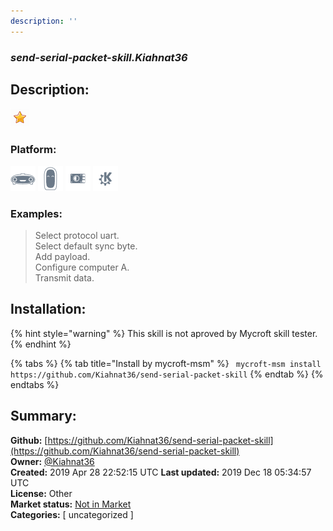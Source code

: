 ```yaml
---
description: ''
---
```


### _send-serial-packet-skill.Kiahnat36_  
## Description:  
  
  
![](../.gitbook/assets/star.png)  
  
### Platform:  
 ![Mark I](../.gitbook/assets/mark-1-icon.png)  ![Mark II](../.gitbook/assets/mark-2-icon.png)  ![Picroft](../.gitbook/assets/picroft-icon.png)  ![plasmoid](../.gitbook/assets/kde.png)   
### Examples:  
> Select protocol uart.  
> Select default sync byte.  
> Add payload.  
> Configure computer A.  
> Transmit data.  
  
## Installation:  
{% hint style="warning" %}
This skill is not aproved by Mycroft skill tester.
{% endhint %}
    
{% tabs %}
{% tab title="Install by mycroft-msm" %}
``` mycroft-msm install https://github.com/Kiahnat36/send-serial-packet-skill```
{% endtab %}
  {% endtabs %}
    
## Summary:  
**Github:** [https://github.com/Kiahnat36/send-serial-packet-skill](https://github.com/Kiahnat36/send-serial-packet-skill)  
**Owner:** [@Kiahnat36](https://github.com/Kiahnat36)  
**Created:** 2019 Apr 28 22:52:15 UTC  **Last updated:** 2019 Dec 18 05:34:57 UTC  
**License:** Other  
**Market status:** [Not in Market](https://market.mycroft.ai/skill/)  
**Categories:** [ uncategorized ]   
